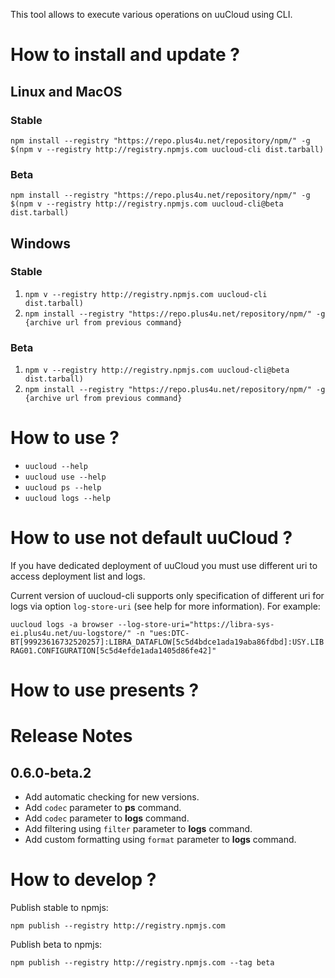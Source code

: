 This tool allows to execute various operations on uuCloud using CLI.

# How to install and update ?

## Linux and MacOS
### Stable
`npm install --registry "https://repo.plus4u.net/repository/npm/" -g $(npm v --registry http://registry.npmjs.com uucloud-cli dist.tarball)`
### Beta
`npm install --registry "https://repo.plus4u.net/repository/npm/" -g $(npm v --registry http://registry.npmjs.com uucloud-cli@beta dist.tarball)`

## Windows
### Stable
1. `npm v --registry http://registry.npmjs.com uucloud-cli dist.tarball)`
2. `npm install --registry "https://repo.plus4u.net/repository/npm/" -g {archive url from previous command}`
### Beta 
1. `npm v --registry http://registry.npmjs.com uucloud-cli@beta dist.tarball)`
2. `npm install --registry "https://repo.plus4u.net/repository/npm/" -g {archive url from previous command}`

# How to use ?

- `uucloud --help`
- `uucloud use --help`
- `uucloud ps --help`
- `uucloud logs --help`

# How to use not default uuCloud ?

If you have dedicated deployment of uuCloud you must use different uri to access deployment list and logs.

Current version of uucloud-cli supports only specification of different uri for logs via option `log-store-uri` (see help for more information). 
For example:

`uucloud logs -a browser --log-store-uri="https://libra-sys-ei.plus4u.net/uu-logstore/" -n "ues:DTC-BT[99923616732520257]:LIBRA_DATAFLOW[5c5d4bdce1ada19aba86fdbd]:USY.LIBRAG01.CONFIGURATION[5c5d4efde1ada1405d86fe42]"`

# How to use presents ? 

   
# Release Notes

0.6.0-beta.2
------------
- Add automatic checking for new versions.
- Add `codec` parameter to **ps** command.
- Add `codec` parameter to **logs** command.
- Add filtering using `filter` parameter to **logs** command.
- Add custom formatting using `format` parameter to **logs** command.


# How to develop ?

Publish stable to npmjs: 

`npm publish --registry http://registry.npmjs.com`

Publish beta to npmjs: 

`npm publish --registry http://registry.npmjs.com --tag beta`
